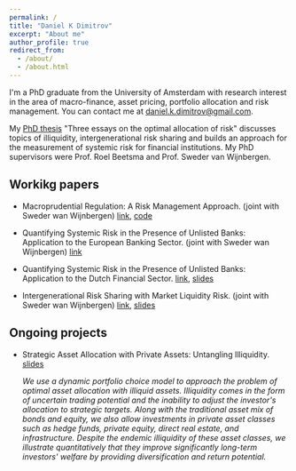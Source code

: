 ```yaml
---
permalink: /
title: "Daniel K Dimitrov"
excerpt: "About me"
author_profile: true
redirect_from: 
  - /about/
  - /about.html
---
```


I'm a PhD graduate from the University of Amsterdam with research interest in the area of macro-finance, asset pricing, portfolio allocation and risk management. You can contact me at [daniel.k.dimitrov@gmail.com](mailto:daniel.k.dimitrov@gmail.com). 

My [PhD thesis](https://dare.uva.nl/search?identifier=8a24acd8-fc8d-4785-b98d-26d802aaa699) "Three essays on the optimal allocation of risk" discusses topics of illiquidity, intergenerational risk sharing and builds an approach for the measurement of systemic risk for financial institutions. My PhD supervisors were Prof. Roel Beetsma and Prof. Sweder van Wijnbergen.    


## Workikg papers 


+ Macroprudential Regulation: A Risk Management Approach. (joint with Sweder wan Wijnbergen)  [link](https://papers.ssrn.com/sol3/papers.cfm?abstract_id=4349908), [code](https://github.com/danielkdimitrov/systemicRiskBuffers)

+ Quantifying Systemic Risk in the Presence of Unlisted Banks: Application to the European Banking Sector. (joint with Sweder wan Wijnbergen) [link](https://papers.ssrn.com/sol3/papers.cfm?abstract_id=4382033)

+ Quantifying Systemic Risk in the Presence of Unlisted Banks: Application to the Dutch Financial Sector. [link](https://papers.ssrn.com/sol3/papers.cfm?abstract_id=4122258), [slides](https://github.com/danielkdimitrov/systemicRisk/blob/7ae74f951eae0dc1b1815b6890e72864e79b4f8d/Slides_SystemicRiskNL.pdf)

+ Intergenerational Risk Sharing with Market Liquidity Risk. (joint with Sweder wan Wijnbergen) [link](https://papers.ssrn.com/sol3/papers.cfm?abstract_id=4084778), [slides](https://github.com/danielkdimitrov/irs/blob/main/Intergenerational_Risk_Sharing___Slides__TI_.pdf)


## Ongoing projects

+ Strategic Asset Allocation with Private Assets: Untangling Illiquidity. [slides](https://github.com/danielkdimitrov/portfolioChoiceIlliq/blob/main/Slides_Portfolio_Choice_with_Liquidity.pdf)

	*We use a dynamic portfolio choice model to approach the problem of optimal asset allocation with illiquid assets. Illiquidity comes in the form of uncertain trading potential and the inability to adjust the investor's allocation to strategic targets. Along with the traditional asset mix of bonds and equity, we also allow investments in private asset classes such as hedge funds, private equity, direct real estate, and infrastructure. Despite the endemic illiquidity of these asset classes, we illustrate quantitatively that they improve significantly long-term investors' welfare by providing diversification and return potential.* 
